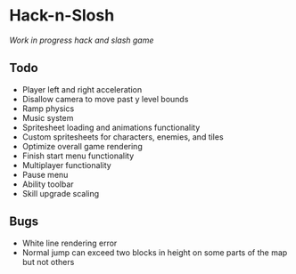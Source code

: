 # Hack-n-Slosh
*Work in progress hack and slash game*

## Todo
* Player left and right acceleration
* Disallow camera to move past y level bounds
* Ramp physics
* Music system
* Spritesheet loading and animations functionality
* Custom spritesheets for characters, enemies, and tiles
* Optimize overall game rendering
* Finish start menu functionality
* Multiplayer functionality
* Pause menu
* Ability toolbar
* Skill upgrade scaling

## Bugs
* White line rendering error
* Normal jump can exceed two blocks in height on some parts of the map but not others
